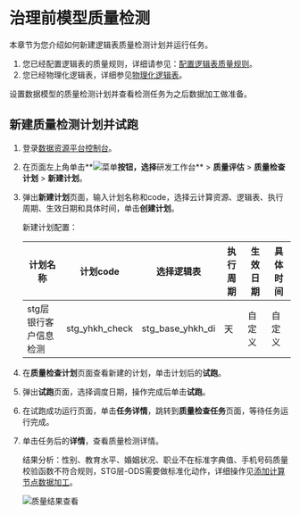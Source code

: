 # 治理前模型质量检测

本章节为您介绍如何新建逻辑表质量检测计划并运行任务。

1.  您已经配置逻辑表的质量规则，详细请参见：[配置逻辑表质量规则](/cn.zh-CN/最佳实践/数据治理/设计数据模型.md)。
2.  您已经物理化逻辑表，详细参见[物理化逻辑表](/cn.zh-CN/最佳实践/数据治理/设计数据模型.md)。

设置数据模型的质量检测计划并查看检测任务为之后数据加工做准备。

## 新建质量检测计划并试跑

1.  登录[数据资源平台控制台](https://dataq.console.aliyun.com)。

2.  在页面左上角单击**![菜单](https://static-aliyun-doc.oss-accelerate.aliyuncs.com/assets/img/zh-CN/6504337061/p188771.png)**按钮，选择**研发工作台** \> **质量评估** \> **质量检查计划** \> **新建计划**。

3.  弹出**新建计划**页面，输入计划名称和code，选择云计算资源、逻辑表、执行周期、生效日期和具体时间，单击**创建计划**。

    新建计划配置：

    |计划名称|计划code|选择逻辑表|执行周期|生效日期|具体时间|
    |----|------|-----|----|----|----|
    |stg层银行客户信息检测|stg\_yhkh\_check|stg\_base\_yhkh\_di|天|自定义|自定义|

4.  在**质量检查计划**页面查看新建的计划，单击计划后的**试跑**。

5.  弹出**试跑**页面，选择调度日期，操作完成后单击**试跑**。

6.  在试跑成功运行页面，单击**任务详情**，跳转到**质量检查任务**页面，等待任务运行完成。

7.  单击任务后的**详情**，查看质量检测详情。

    结果分析：性别、教育水平、婚姻状况、职业不在标准字典值、手机号码质量校验函数不符合规则，STG层-ODS需要做标准化动作，详细操作见[添加计算节点数据加工](/cn.zh-CN/最佳实践/数据治理/添加计算节点数据加工.md)。

    ![质量结果查看](https://static-aliyun-doc.oss-accelerate.aliyuncs.com/assets/img/zh-CN/7267900161/p208427.png)


